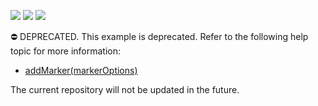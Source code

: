 <!-- default badges list -->
![](https://img.shields.io/endpoint?url=https://codecentral.devexpress.com/api/v1/VersionRange/128584466/23.1.3%2B)
[![](https://img.shields.io/badge/Open_in_DevExpress_Support_Center-FF7200?style=flat-square&logo=DevExpress&logoColor=white)](https://supportcenter.devexpress.com/ticket/details/E4734)
[![](https://img.shields.io/badge/📖_How_to_use_DevExpress_Examples-e9f6fc?style=flat-square)](https://docs.devexpress.com/GeneralInformation/403183)
<!-- default badges end -->
⛔ DEPRECATED. This example is deprecated. Refer to the following help topic for more information:

- [addMarker(markerOptions)](https://js.devexpress.com/Documentation/ApiReference/UI_Components/dxMap/Methods/#addMarkermarkerOptions)

The current repository will not be updated in the future.
